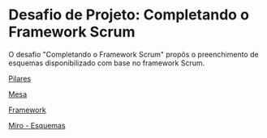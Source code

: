 # Desafio de Projeto: Completando o Framework Scrum

O desafio "Completando o Framework Scrum" propôs o preenchimento de esquemas disponibilizado com base no framework Scrum.

[Pilares](https://github.com/mauacruz/dio/blob/84a60289e48a85ed15f93e2d841539592ee3e853/Forma%C3%A7%C3%A3o%20Scrum/desafio_de_projeto_scrum_pilares.jpg)

[Mesa](https://github.com/mauacruz/dio/blob/84a60289e48a85ed15f93e2d841539592ee3e853/Forma%C3%A7%C3%A3o%20Scrum/desafio_de_projeto_scrum_mesa.jpg)

[Framework](https://github.com/mauacruz/dio/blob/2511bcf855704521d9731255b3d15371b3ffbb69/Forma%C3%A7%C3%A3o%20Scrum/desafio_de_projeto_scrum_framework.jpg)

[Miro - Esquemas](https://miro.com/welcomeonboard/YWZCU3lXNm10djRpMHhoSnlUM1gxV3ltWVI1alFMejhIY0NTYVJGVXcyTWdUUG5rbEFrRTFFNTZKU2haTzhlU3wzNDU4NzY0NTg3Mjg5NjYyMjAzfDI=?share_link_id=53093697390)

